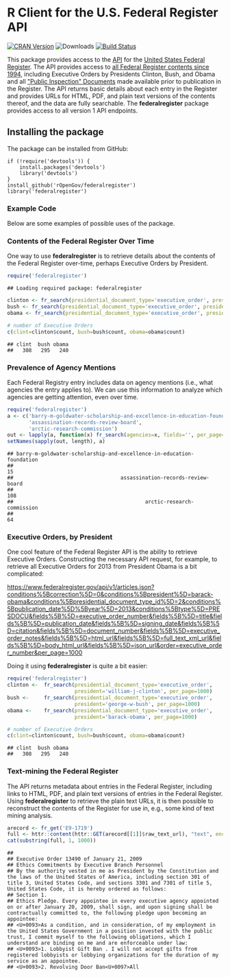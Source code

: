 # R Client for the U.S. Federal Register API #

[![CRAN Version](http://www.r-pkg.org/badges/version/federalregister)](http://cran.r-project.org/package=federalregister)
![Downloads](http://cranlogs.r-pkg.org/badges/federalregister)
[![Build Status](https://travis-ci.org/rOpenGov/federalregister.png?branch=master)](https://travis-ci.org/rOpenGov/federalregister)

This package provides access to the [API](https://www.federalregister.gov/developers/api/v1) for the [United States Federal Register](https://www.federalregister.gov/). The API provides access to [all Federal Register contents since 1994](https://www.federalregister.gov/learn/developers), including Executive Orders by Presidents Clinton, Bush, and Obama and all ["Public Inspection" Documents](https://www.federalregister.gov/learn/public-inspection-desk-2) made available prior to publication in the Register. The API returns basic details about each entry in the Register and provides URLs for HTML, PDF, and plain text versions of the contents thereof, and the data are fully searchable. The **federalregister** package provides access to all version 1 API endpoints.

## Installing the package ##

The package can be installed from GitHub:

```
if (!require('devtools')) {
    install.packages('devtools')
    library('devtools')
}
install_github('rOpenGov/federalregister')
library('federalregister')
```


### Example Code ###

Below are some examples of possible uses of the package.

### Contents of the Federal Register Over Time ###

One way to use **federalregister** is to retrieve details about the contents of the Federal Register over-time, perhaps Executive Orders by President.


```r
require('federalregister')
```

```
## Loading required package: federalregister
```

```r
clinton <- fr_search(presidential_document_type='executive_order', president='william-j-clinton', per_page=1000)
bush <- fr_search(presidential_document_type='executive_order', president='george-w-bush', per_page=1000)
obama <- fr_search(presidential_document_type='executive_order', president='barack-obama', per_page=1000)

# number of Executive Orders
c(clint=clinton$count, bush=bush$count, obama=obama$count)
```

```
## clint  bush obama 
##   308   295   240
```


### Prevalence of Agency Mentions ###

Each Federal Registry entry includes data on agency mentions (i.e., what agencies the entry applies to). We can use this information to analyze which agencies are getting attention, even over time.


```r
require('federalregister')
a <- c('barry-m-goldwater-scholarship-and-excellence-in-education-foundation',
       'assassination-records-review-board',
       'arctic-research-commission')
out <- lapply(a, function(x) fr_search(agencies=x, fields='', per_page=1000)$results)
setNames(sapply(out, length), a)
```

```
## barry-m-goldwater-scholarship-and-excellence-in-education-foundation 
##                                                                   15 
##                                   assassination-records-review-board 
##                                                                  108 
##                                           arctic-research-commission 
##                                                                   64
```


### Executive Orders, by President ###

One cool feature of the Federal Register API is the ability to retrieve Executive Orders. Constructing the necessary API request, for example, to retrieve all Executive Orders for 2013 from President Obama is a bit complicated:

https://www.federalregister.gov/api/v1/articles.json?conditions%5Bcorrection%5D=0&conditions%5Bpresident%5D=barack-obama&conditions%5Bpresidential_document_type_id%5D=2&conditions%5Bpublication_date%5D%5Byear%5D=2013&conditions%5Btype%5D=PRESDOCU&fields%5B%5D=executive_order_number&fields%5B%5D=title&fields%5B%5D=publication_date&fields%5B%5D=signing_date&fields%5B%5D=citation&fields%5B%5D=document_number&fields%5B%5D=executive_order_notes&fields%5B%5D=html_url&fields%5B%5D=full_text_xml_url&fields%5B%5D=body_html_url&fields%5B%5D=json_url&order=executive_order_number&per_page=1000

Doing it using **federalregister** is quite a bit easier:


```r
require('federalregister')
clinton <-  fr_search(presidential_document_type='executive_order', 
                      president='william-j-clinton', per_page=1000)
bush <-     fr_search(presidential_document_type='executive_order', 
                      president='george-w-bush', per_page=1000)
obama <-    fr_search(presidential_document_type='executive_order', 
                      president='barack-obama', per_page=1000)

# number of Executive Orders
c(clint=clinton$count, bush=bush$count, obama=obama$count)
```

```
## clint  bush obama 
##   308   295   240
```


### Text-mining the Federal Register ###

The API returns metadata about entries in the Federal Register, including links to HTML, PDF, and plain text versions of entries in the Federal Register. Using **federalregister** to retrieve the plain text URLs, it is then possible to reconstruct the contents of the Register for use in, e.g., some kind of text mining analysis.


```r
arecord <- fr_get('E9-1719')
full <- httr::content(httr::GET(arecord[[1]]$raw_text_url), "text", encoding = "UTF-8")
cat(substring(full, 1, 1000))
```

```
## 
## Executive Order 13490 of January 21, 2009 
## Ethics Commitments by Executive Branch Personnel 
## By the authority vested in me as President by the Constitution and the laws of the United States of America, including section 301 of title 3, United States Code, and sections 3301 and 7301 of title 5, United States Code, it is hereby ordered as follows: 
## Section 1. 
## Ethics Pledge. Every appointee in every executive agency appointed on or after January 20, 2009, shall sign, and upon signing shall be contractually committed to, the following pledge upon becoming an appointee: 
## <U+0093>As a condition, and in consideration, of my employment in the United States Government in a position invested with the public trust, I commit myself to the following obligations, which I understand are binding on me and are enforceable under law: 
## <U+0093>1. Lobbyist Gift Ban . I will not accept gifts from registered lobbyists or lobbying organizations for the duration of my service as an appointee. 
## <U+0093>2. Revolving Door Ban<U+0097>All
```
